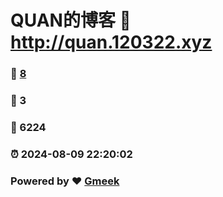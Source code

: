 # QUAN的博客 :link: http://quan.120322.xyz 
### :page_facing_up: [8](http://quan.120322.xyz/tag.html) 
### :speech_balloon: 3 
### :hibiscus: 6224 
### :alarm_clock: 2024-08-09 22:20:02 
### Powered by :heart: [Gmeek](https://github.com/Meekdai/Gmeek)
